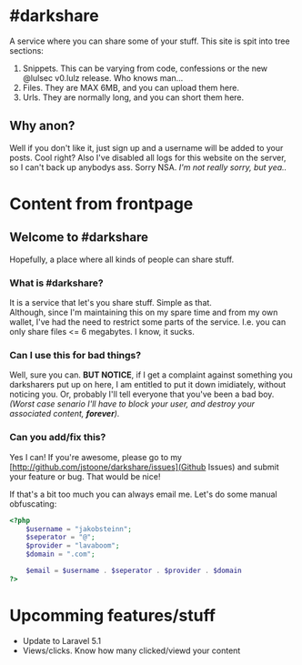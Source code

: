 # #darkshare

A service where you can share some of your stuff.
This site is spit into tree sections:

1. Snippets. This can be varying from code, confessions or the new @lulsec v0.lulz release. Who knows man...
2. Files. They are MAX 6MB, and you can upload them here.
3. Urls. They are normally long, and you can short them here.


## Why anon?

Well if you don't like it, just sign up and a username will be added to your posts. Cool right?
Also I've disabled all logs for this website on the server, so I can't back up anybodys ass. Sorry NSA.
*I'm not really sorry, but yea..*

# Content from frontpage

## Welcome to #darkshare

Hopefully, a place where all kinds of people can share stuff.

### What is #darkshare?
It is a service that let's you share stuff. Simple as that. <br/>
Although, since I'm maintaining this on my spare time and from my own wallet,
I've had the need to restrict some parts of the service. I.e. you can only share files <= 6 megabytes.
I know, it sucks.

### Can I use this for bad things?

Well, sure you can.
**BUT NOTICE**, if I get a complaint against something you darksharers put up on here, I am entitled to put it down imidiately, without noticing you. Or, probably I'll tell everyone that you've been a bad boy.
*(Worst case senario I'll have to block your user, and destroy your associated content, **forever**).*

### Can you add/fix this?
Yes I can!
If you're awesome, please go to my [http://github.com/jstoone/darkshare/issues](Github Issues) and submit your feature or bug. That would be nice!

If that's a bit too much you can always email me. Let's do some manual obfuscating:

```php
<?php
    $username = "jakobsteinn";
    $seperator = "@";
    $provider = "lavaboom";
    $domain = ".com";

    $email = $username . $seperator . $provider . $domain
?>
```
 
# Upcomming features/stuff

* Update to Laravel 5.1
* Views/clicks. Know how many clicked/viewd your content

